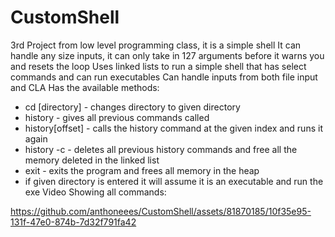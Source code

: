 # CustomShell
3rd Project from low level programming class, it is a simple shell 
It can handle any size inputs, it can only take in 127 arguments before it warns you and resets the loop
Uses linked lists to run a simple shell that has select commands and can run executables
Can handle inputs from both file input and CLA
Has the available methods:
- cd [directory] - changes directory to given directory
- history - gives all previous commands called
- history[offset] - calls the history command at the given index and runs it again
- history -c - deletes all previous history commands and free all the memory deleted in the linked list
- exit - exits the program and frees all memory in the heap
- if given directory is entered it will assume it is an executable and run the exe 
Video Showing all commands:


https://github.com/anthoneees/CustomShell/assets/81870185/10f35e95-131f-47e0-874b-7d32f791fa42

